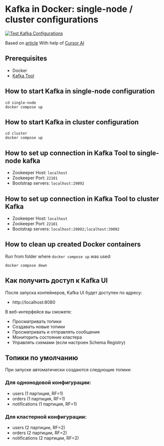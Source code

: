 # Kafka in Docker: single-node / cluster configurations

[![Test Kafka Configurations](https://github.com/andrei-punko/kafka-example/actions/workflows/test.yml/badge.svg?branch=master)](https://github.com/andrei-punko/kafka-example/actions/workflows/test.yml)

Based on [article](https://www.baeldung.com/ops/kafka-docker-setup)
With help of [Cursor AI](https://www.cursor.com/)

## Prerequisites

- Docker
- [Kafka Tool](https://kafkatool.com/download.html)

## How to start Kafka in single-node configuration

```
cd single-node
docker compose up
```

## How to start Kafka in cluster configuration

```
cd cluster
docker compose up
```

## How to set up connection in Kafka Tool to single-node kafka

- Zookeeper Host: `localhost`
- Zookeeper Port: `22181`
- Bootstrap servers: `localhost:29092`

## How to set up connection in Kafka Tool to cluster Kafka

- Zookeeper Host: `localhost`
- Zookeeper Port: `22181`
- Bootstrap servers: `localhost:29092;localhost:39092`

## How to clean up created Docker containers

Run from folder where `docker compose up` was used:

```
docker compose down
```

## Как получить доступ к Kafka UI

После запуска контейнеров, Kafka UI будет доступен по адресу:
- http://localhost:8080

В веб-интерфейсе вы сможете:
- Просматривать топики
- Создавать новые топики
- Просматривать и отправлять сообщения
- Мониторить состояние кластера
- Управлять схемами (если настроен Schema Registry)

## Топики по умолчанию

При запуске автоматически создаются следующие топики:

### Для однонодовой конфигурации:
- users (1 партиция, RF=1)
- orders (1 партиция, RF=1)
- notifications (1 партиция, RF=1)

### Для кластерной конфигурации:
- users (2 партиции, RF=2)
- orders (2 партиции, RF=2)
- notifications (2 партиции, RF=2)

